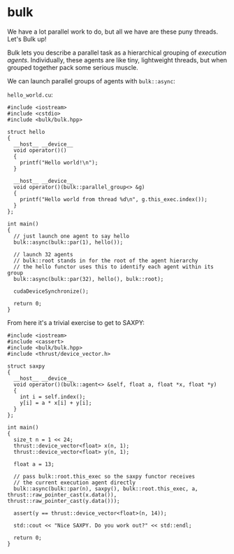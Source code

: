 bulk
==========

We have a lot parallel work to do, but all we have are these puny threads. Let's Bulk up!

Bulk lets you describe a parallel task as a hierarchical grouping of *execution
agents*. Individually, these agents are like tiny, lightweight threads, but
when grouped together pack some serious muscle. 

We can launch parallel groups of agents with `bulk::async`:

`hello_world.cu`:

```
#include <iostream>
#include <cstdio>
#include <bulk/bulk.hpp>

struct hello
{
  __host__ __device__
  void operator()()
  {
    printf("Hello world!\n");
  }

  __host__ __device__
  void operator()(bulk::parallel_group<> &g)
  {
    printf("Hello world from thread %d\n", g.this_exec.index());
  }
};

int main()
{
  // just launch one agent to say hello
  bulk::async(bulk::par(1), hello());

  // launch 32 agents
  // bulk::root stands in for the root of the agent hierarchy
  // the hello functor uses this to identify each agent within its group
  bulk::async(bulk::par(32), hello(), bulk::root);

  cudaDeviceSynchronize();

  return 0;
}
```

From here it's a trivial exercise to get to SAXPY:

```
#include <iostream>
#include <cassert>
#include <bulk/bulk.hpp>
#include <thrust/device_vector.h>

struct saxpy
{
  __host__ __device__
  void operator()(bulk::agent<> &self, float a, float *x, float *y)
  {
    int i = self.index();
    y[i] = a * x[i] + y[i];
  }
};

int main()
{
  size_t n = 1 << 24;
  thrust::device_vector<float> x(n, 1);
  thrust::device_vector<float> y(n, 1);

  float a = 13;

  // pass bulk::root.this_exec so the saxpy functor receives
  // the current execution agent directly
  bulk::async(bulk::par(n), saxpy(), bulk::root.this_exec, a, thrust::raw_pointer_cast(x.data()), thrust::raw_pointer_cast(y.data()));

  assert(y == thrust::device_vector<float>(n, 14));

  std::cout << "Nice SAXPY. Do you work out?" << std::endl;

  return 0;
}
```

